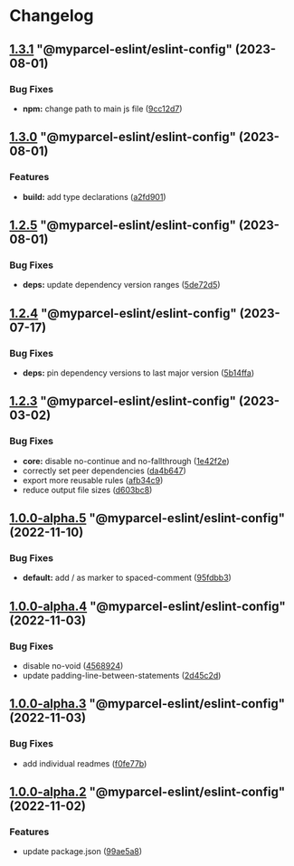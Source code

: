 # Changelog

<!-- MONODEPLOY:BELOW -->

## [1.3.1](https://github/myparcelnl/eslint/compare/@myparcel-eslint/eslint-config@1.3.0...@myparcel-eslint/eslint-config@1.3.1) "@myparcel-eslint/eslint-config" (2023-08-01)


### Bug Fixes

* **npm:** change path to main js file ([9cc12d7](https://github/myparcelnl/eslint/commit/9cc12d729d6267bf438eae98315340f2410514d4))




## [1.3.0](https://github/myparcelnl/eslint/compare/@myparcel-eslint/eslint-config@1.2.5...@myparcel-eslint/eslint-config@1.3.0) "@myparcel-eslint/eslint-config" (2023-08-01)


### Features

* **build:** add type declarations ([a2fd901](https://github/myparcelnl/eslint/commit/a2fd901740f9ee4a536f7672ebf0f46441512697))




## [1.2.5](https://github/myparcelnl/eslint/compare/@myparcel-eslint/eslint-config@1.2.4...@myparcel-eslint/eslint-config@1.2.5) "@myparcel-eslint/eslint-config" (2023-08-01)


### Bug Fixes

* **deps:** update dependency version ranges ([5de72d5](https://github/myparcelnl/eslint/commit/5de72d5238ff39c4b010926c159bcaeb4b8ccf53))




## [1.2.4](https://github/myparcelnl/eslint/compare/@myparcel-eslint/eslint-config@1.2.3...@myparcel-eslint/eslint-config@1.2.4) "@myparcel-eslint/eslint-config" (2023-07-17)


### Bug Fixes

* **deps:** pin dependency versions to last major version ([5b14ffa](https://github/myparcelnl/eslint/commit/5b14ffa38c220bd614d46bfe61845c40e638255c))




## [1.2.3](https://github/myparcelnl/eslint/compare/@myparcel-eslint/eslint-config@1.2.2...@myparcel-eslint/eslint-config@1.2.3) "@myparcel-eslint/eslint-config" (2023-03-02)


### Bug Fixes

* **core:** disable no-continue and no-fallthrough ([1e42f2e](https://github/myparcelnl/eslint/commit/1e42f2e3b6915b0adc6d4c746399508847076ccd))
* correctly set peer dependencies ([da4b647](https://github/myparcelnl/eslint/commit/da4b6474c8f3b996ecfb3fe571c46e4c97eb0104))
* export more reusable rules ([afb34c9](https://github/myparcelnl/eslint/commit/afb34c9ca716798fe187e707e281790a21794200))
* reduce output file sizes ([d603bc8](https://github/myparcelnl/eslint/commit/d603bc80a73f0911e6734fcbf2049bf110704821))




## [1.0.0-alpha.5](https://github/myparcelnl/eslint/compare/@myparcel-eslint/eslint-config@1.0.0-alpha.4...@myparcel-eslint/eslint-config@1.0.0-alpha.5) "@myparcel-eslint/eslint-config" (2022-11-10)


### Bug Fixes

* **default:** add / as marker to spaced-comment ([95fdbb3](https://github/myparcelnl/eslint/commit/95fdbb3a6a04429eb338795b100244b033a68fc6))




## [1.0.0-alpha.4](https://github/myparcelnl/eslint/compare/@myparcel-eslint/eslint-config@1.0.0-alpha.3...@myparcel-eslint/eslint-config@1.0.0-alpha.4) "@myparcel-eslint/eslint-config" (2022-11-03)


### Bug Fixes

* disable no-void ([4568924](https://github/myparcelnl/eslint/commit/45689240b8143816a6e7cca25b8ef75dcb24c624))
* update padding-line-between-statements ([2d45c2d](https://github/myparcelnl/eslint/commit/2d45c2d3a06cf0a3ed17a6113642246ea7f0171e))




## [1.0.0-alpha.3](https://github/myparcelnl/eslint/compare/@myparcel-eslint/eslint-config@1.0.0-alpha.2...@myparcel-eslint/eslint-config@1.0.0-alpha.3) "@myparcel-eslint/eslint-config" (2022-11-03)


### Bug Fixes

* add individual readmes ([f0fe77b](https://github/myparcelnl/eslint/commit/f0fe77bd13668afdc7472d474aa967771945ae99))




## [1.0.0-alpha.2](https://github/myparcelnl/eslint/compare/@myparcel-eslint/eslint-config@1.0.0-alpha.0...@myparcel-eslint/eslint-config@1.0.0-alpha.2) "@myparcel-eslint/eslint-config" (2022-11-02)


### Features

* update package.json ([99ae5a8](https://github/myparcelnl/eslint/commit/99ae5a866389101f92e0b7ea077306d9dabb44e4))


